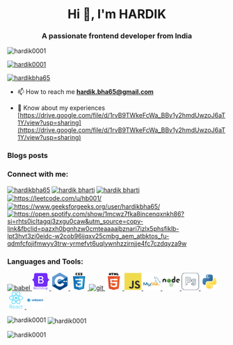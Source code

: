 <h1 align="center">Hi 👋, I'm HARDIK</h1>
<h3 align="center">A passionate frontend developer from India</h3>

<p align="left"> <img src="https://komarev.com/ghpvc/?username=hardik0001&label=Profile%20views&color=0e75b6&style=flat" alt="hardik0001" /> </p>

<p align="left"> <a href="https://github.com/ryo-ma/github-profile-trophy"><img src="https://github-profile-trophy.vercel.app/?username=hardik0001" alt="hardik0001" /></a> </p>

<p align="left"> <a href="https://twitter.com/hardikbha65" target="blank"><img src="https://img.shields.io/twitter/follow/hardikbha65?logo=twitter&style=for-the-badge" alt="hardikbha65" /></a> </p>

- 📫 How to reach me **hardik.bha65@gmail.com**

- 📄 Know about my experiences [https://drive.google.com/file/d/1rvB9TWkeFcWa_BBv1y2hmdUwzoJ6aT1Y/view?usp=sharing](https://drive.google.com/file/d/1rvB9TWkeFcWa_BBv1y2hmdUwzoJ6aT1Y/view?usp=sharing)

### Blogs posts
<!-- BLOG-POST-LIST:START -->
<!-- BLOG-POST-LIST:END -->

<h3 align="left">Connect with me:</h3>
<p align="left">
<a href="https://twitter.com/hardikbha65" target="blank"><img align="center" src="https://raw.githubusercontent.com/rahuldkjain/github-profile-readme-generator/master/src/images/icons/Social/twitter.svg" alt="hardikbha65" height="30" width="40" /></a>
<a href="https://linkedin.com/in/hardik bharti" target="blank"><img align="center" src="https://raw.githubusercontent.com/rahuldkjain/github-profile-readme-generator/master/src/images/icons/Social/linked-in-alt.svg" alt="hardik bharti" height="30" width="40" /></a>
<a href="https://fb.com/hardik bharti" target="blank"><img align="center" src="https://raw.githubusercontent.com/rahuldkjain/github-profile-readme-generator/master/src/images/icons/Social/facebook.svg" alt="hardik bharti" height="30" width="40" /></a>
<a href="https://www.leetcode.com/https://leetcode.com/u/hb001/" target="blank"><img align="center" src="https://raw.githubusercontent.com/rahuldkjain/github-profile-readme-generator/master/src/images/icons/Social/leet-code.svg" alt="https://leetcode.com/u/hb001/" height="30" width="40" /></a>
<a href="https://auth.geeksforgeeks.org/user/https://www.geeksforgeeks.org/user/hardikbha65/" target="blank"><img align="center" src="https://raw.githubusercontent.com/rahuldkjain/github-profile-readme-generator/master/src/images/icons/Social/geeks-for-geeks.svg" alt="https://www.geeksforgeeks.org/user/hardikbha65/" height="30" width="40" /></a>
<a href="/https://open.spotify.com/show/1mcwz7fka8incenqxnkh86?si=rhts0icltagqj3zxgu0caw&utm_source=copy-link&fbclid=pazxh0bgnhzw0cmteaaaajbznari7izlx5phsfiklb-lpt3hvt3zi0eidc-w2cob96ijqxv25cmbg_aem_atbktos_fu-qdmfcfojifmwyv3trw-yrmefvt6uqlywnhzzirnjje4fc7czdqyza9w" target="blank"><img align="center" src="https://raw.githubusercontent.com/rahuldkjain/github-profile-readme-generator/master/src/images/icons/Social/rss.svg" alt="https://open.spotify.com/show/1mcwz7fka8incenqxnkh86?si=rhts0icltagqj3zxgu0caw&utm_source=copy-link&fbclid=pazxh0bgnhzw0cmteaaaajbznari7izlx5phsfiklb-lpt3hvt3zi0eidc-w2cob96ijqxv25cmbg_aem_atbktos_fu-qdmfcfojifmwyv3trw-yrmefvt6uqlywnhzzirnjje4fc7czdqyza9w" height="30" width="40" /></a>
</p>

<h3 align="left">Languages and Tools:</h3>
<p align="left"> <a href="https://babeljs.io/" target="_blank" rel="noreferrer"> <img src="https://www.vectorlogo.zone/logos/babeljs/babeljs-icon.svg" alt="babel" width="40" height="40"/> </a> <a href="https://getbootstrap.com" target="_blank" rel="noreferrer"> <img src="https://raw.githubusercontent.com/devicons/devicon/master/icons/bootstrap/bootstrap-plain-wordmark.svg" alt="bootstrap" width="40" height="40"/> </a> <a href="https://www.w3schools.com/cpp/" target="_blank" rel="noreferrer"> <img src="https://raw.githubusercontent.com/devicons/devicon/master/icons/cplusplus/cplusplus-original.svg" alt="cplusplus" width="40" height="40"/> </a> <a href="https://www.w3schools.com/css/" target="_blank" rel="noreferrer"> <img src="https://raw.githubusercontent.com/devicons/devicon/master/icons/css3/css3-original-wordmark.svg" alt="css3" width="40" height="40"/> </a> <a href="https://git-scm.com/" target="_blank" rel="noreferrer"> <img src="https://www.vectorlogo.zone/logos/git-scm/git-scm-icon.svg" alt="git" width="40" height="40"/> </a> <a href="https://www.w3.org/html/" target="_blank" rel="noreferrer"> <img src="https://raw.githubusercontent.com/devicons/devicon/master/icons/html5/html5-original-wordmark.svg" alt="html5" width="40" height="40"/> </a> <a href="https://developer.mozilla.org/en-US/docs/Web/JavaScript" target="_blank" rel="noreferrer"> <img src="https://raw.githubusercontent.com/devicons/devicon/master/icons/javascript/javascript-original.svg" alt="javascript" width="40" height="40"/> </a> <a href="https://www.mysql.com/" target="_blank" rel="noreferrer"> <img src="https://raw.githubusercontent.com/devicons/devicon/master/icons/mysql/mysql-original-wordmark.svg" alt="mysql" width="40" height="40"/> </a> <a href="https://nodejs.org" target="_blank" rel="noreferrer"> <img src="https://raw.githubusercontent.com/devicons/devicon/master/icons/nodejs/nodejs-original-wordmark.svg" alt="nodejs" width="40" height="40"/> </a> <a href="https://www.photoshop.com/en" target="_blank" rel="noreferrer"> <img src="https://raw.githubusercontent.com/devicons/devicon/master/icons/photoshop/photoshop-line.svg" alt="photoshop" width="40" height="40"/> </a> <a href="https://www.python.org" target="_blank" rel="noreferrer"> <img src="https://raw.githubusercontent.com/devicons/devicon/master/icons/python/python-original.svg" alt="python" width="40" height="40"/> </a> <a href="https://reactjs.org/" target="_blank" rel="noreferrer"> <img src="https://raw.githubusercontent.com/devicons/devicon/master/icons/react/react-original-wordmark.svg" alt="react" width="40" height="40"/> </a> <a href="https://webpack.js.org" target="_blank" rel="noreferrer"> <img src="https://raw.githubusercontent.com/devicons/devicon/d00d0969292a6569d45b06d3f350f463a0107b0d/icons/webpack/webpack-original-wordmark.svg" alt="webpack" width="40" height="40"/> </a> </p>

<p><img align="left" src="https://github-readme-stats.vercel.app/api/top-langs?username=hardik0001&show_icons=true&locale=en&layout=compact" alt="hardik0001" /></p>

<p>&nbsp;<img align="center" src="https://github-readme-stats.vercel.app/api?username=hardik0001&show_icons=true&locale=en" alt="hardik0001" /></p>

<p><img align="center" src="https://github-readme-streak-stats.herokuapp.com/?user=hardik0001&" alt="hardik0001" /></p>
